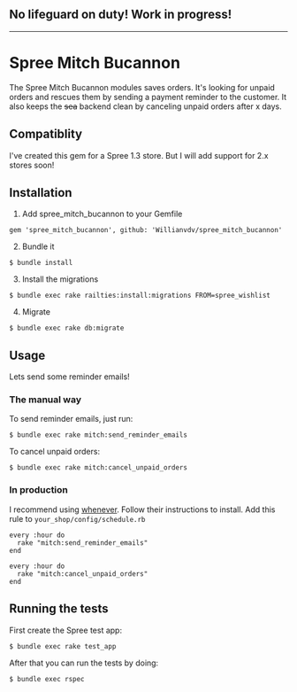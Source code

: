 No lifeguard on duty! Work in progress! 
---
---

# Spree Mitch Bucannon

The Spree Mitch Bucannon modules saves orders. It's looking for unpaid orders and rescues them by sending a payment reminder to the customer. It also keeps the ~~sea~~ backend clean by canceling unpaid orders after x days.

## Compatiblity

I've created this gem for a Spree 1.3 store. But I will add support for 2.x stores soon!

## Installation

1) Add spree_mitch_bucannon to your Gemfile

```
gem 'spree_mitch_bucannon', github: 'Willianvdv/spree_mitch_bucannon'
```

2) Bundle it

```
$ bundle install
```

3) Install the migrations

```
$ bundle exec rake railties:install:migrations FROM=spree_wishlist
```

4) Migrate

```
$ bundle exec rake db:migrate
```


## Usage
Lets send some reminder emails!

### The manual way

To send reminder emails, just run:

```
$ bundle exec rake mitch:send_reminder_emails
```

To cancel unpaid orders:

```
$ bundle exec rake mitch:cancel_unpaid_orders
```


### In production

I recommend using [whenever](https://github.com/javan/whenever). Follow their instructions to install. Add this rule to `your_shop/config/schedule.rb`

```
every :hour do
  rake "mitch:send_reminder_emails"
end

every :hour do
  rake "mitch:cancel_unpaid_orders"
end
```



## Running the tests

First create the Spree test app:

```
$ bundle exec rake test_app
```

After that you can run the tests by doing:

```
$ bundle exec rspec
```